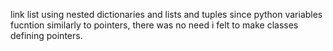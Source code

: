 link list using nested dictionaries and lists and tuples
since python variables fucntion similarly to pointers, there was no need i felt to make classes defining pointers.
